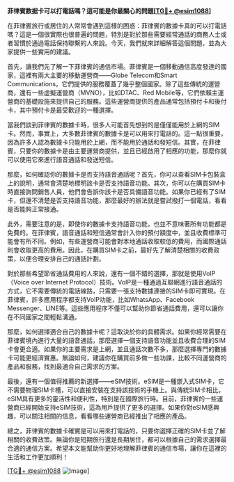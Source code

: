 **菲律賓数据卡可以打電話嗎？這可能是你最關心的問題[[TG💪+ @esim1088](https://t.me/s/esim1088)]**

在菲律賓旅行或居住的人常常會遇到這樣的困惑：菲律賓的數據卡真的可以打電話嗎？這是一個很實際也很普遍的問題，特別是對於那些需要經常通話的商務人士或者習慣於通過電話保持聯繫的人來說。今天，我們就來詳細解答這個問題，並為大家提供一些實用的建議。

首先，讓我們先了解一下菲律賓的通信市場。菲律賓是一個移動通信高度發達的國家，這裡有兩大主要的移動運營商——Globe Telecom和Smart Communications，它們提供的服務覆蓋了幾乎整個國家。除了這些傳統的運營商，還有一些虛擬運營商（MVNO），比如DTAC、Red Mobile等，它們依賴主運營商的基礎設施來提供自己的服務。這些運營商提供的產品通常包括預付卡和後付卡，其中預付卡是最受歡迎的一種選擇。

當我們談到菲律賓的數據卡時，很多人可能首先想到的是僅僅能用於上網的SIM卡。然而，事實上，大多數菲律賓的數據卡是可以用來打電話的。這一點很重要，因為許多人認為數據卡只能用於上網，而不能用於通話和發短信。其實，在菲律賓，只要你的數據卡是由主要運營商提供，並且已經啟用了相應的功能，那麼你就可以使用它來進行語音通話和發送短信。

那麼，如何確認你的數據卡是否支持語音通話呢？首先，你可以查看SIM卡包裝盒上的說明，通常會清楚地標明該卡是否支持語音功能。其次，你可以在購買SIM卡時直接詢問銷售人員，他們會告訴你該卡是否具備語音功能。如果你已經有了SIM卡，但還不清楚是否支持語音功能，那麼最好的辦法就是嘗試撥打一個電話，看看是否能夠正常接通。

此外，需要注意的是，即使你的數據卡支持語音功能，也並不意味著所有功能都是免費的。在菲律賓，語音通話和短信通常會計入你的預付額度中，並且收費標準可能會有所不同。例如，有些運營商可能會對本地通話收取較低的費用，而國際通話則會收取更高的費用。因此，在購買SIM卡之前，最好先了解清楚相關的收費政策，以便合理安排自己的通話計劃。

對於那些希望節省通話費用的人來說，還有一個不錯的選擇，那就是使用VoIP（Voice over Internet Protocol）技術。VoIP是一種通過互聯網進行語音通話的方式，它不需要傳統的電話線路，只需要一張支持數據連接的SIM卡即可實現。在菲律賓，許多應用程序都支持VoIP功能，比如WhatsApp、Facebook Messenger、LINE等。這些應用程序不僅可以幫助你節省通話費用，還可以讓你在不同國家之間輕鬆溝通。

那麼，如何選擇適合自己的數據卡呢？這取決於你的具體需求。如果你經常需要在菲律賓境內進行大量的語音通話，那麼選擇一個支持語音功能並且收費合理的SIM卡會更合適。如果你的主要需求是上網，並且通話次數不多，那麼選擇專門的數據卡可能更經濟實惠。無論如何，建議你在購買前多做一些功課，比較不同運營商的產品和服務，找到最適合自己需求的方案。

最後，還有一個值得推薦的新選擇——eSIM技術。eSIM是一種嵌入式SIM卡，它不需要物理SIM卡槽，可以直接安裝在支持該技術的手機上。與傳統SIM卡相比，eSIM具有更多的靈活性和便利性，特別是在國際旅行時。目前，菲律賓的一些運營商已經開始支持eSIM技術，這為用戶提供了更多的選擇。如果你對eSIM感興趣，可以關注相關的信息，看看哪些運營商已經推出了相應的產品。

總之，菲律賓的數據卡確實是可以用來打電話的，只要你選擇正確的SIM卡並了解相關的收費政策。無論你是短期旅行還是長期居住，都可以根據自己的需求選擇最合適的通信方案。希望本文能幫助你更好地理解菲律賓的通信市場，讓你在這裡的生活和工作更加順利！

[[TG💪+ @esim1088](https://t.me/s/esim1088) ![Image](https://i.postimg.cc/4NQfJmqS/Snipaste-2025-05-13-00-14-12.png)]